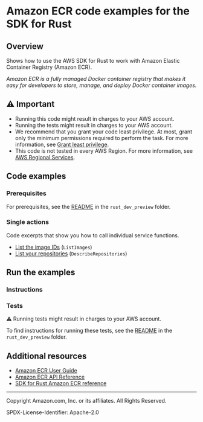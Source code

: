 <!--Generated by WRITEME on 2023-06-06 21:26:11.656471 (UTC)-->
# Amazon ECR code examples for the SDK for Rust

## Overview

Shows how to use the AWS SDK for Rust to work with Amazon Elastic Container Registry (Amazon ECR).

<!--custom.overview.start-->
<!--custom.overview.end-->

*Amazon ECR is a fully managed Docker container registry that makes it easy for developers to store, manage, and deploy Docker container images.*

## ⚠ Important

* Running this code might result in charges to your AWS account.
* Running the tests might result in charges to your AWS account.
* We recommend that you grant your code least privilege. At most, grant only the minimum permissions required to perform the task. For more information, see [Grant least privilege](https://docs.aws.amazon.com/IAM/latest/UserGuide/best-practices.html#grant-least-privilege).
* This code is not tested in every AWS Region. For more information, see [AWS Regional Services](https://aws.amazon.com/about-aws/global-infrastructure/regional-product-services).

<!--custom.important.start-->
<!--custom.important.end-->

## Code examples

### Prerequisites

For prerequisites, see the [README](../README.md#Prerequisites) in the `rust_dev_preview` folder.


<!--custom.prerequisites.start-->
<!--custom.prerequisites.end-->

### Single actions

Code excerpts that show you how to call individual service functions.

* [List the image IDs](src/bin/list-images.rs#L28) (`ListImages`)
* [List your repositories](src/bin/describe-repos.rs#L24) (`DescribeRepositories`)

## Run the examples

### Instructions


<!--custom.instructions.start-->
<!--custom.instructions.end-->



### Tests

⚠ Running tests might result in charges to your AWS account.


To find instructions for running these tests, see the [README](../README.md#Tests)
in the `rust_dev_preview` folder.



<!--custom.tests.start-->
<!--custom.tests.end-->

## Additional resources

* [Amazon ECR User Guide](https://docs.aws.amazon.com/AmazonECR/latest/userguide/what-is-ecr.html)
* [Amazon ECR API Reference](https://docs.aws.amazon.com/AmazonECR/latest/APIReference/Welcome.html)
* [SDK for Rust Amazon ECR reference](https://docs.rs/aws-sdk-ecr/latest/aws_sdk_ecr/)

<!--custom.resources.start-->
<!--custom.resources.end-->

---

Copyright Amazon.com, Inc. or its affiliates. All Rights Reserved.

SPDX-License-Identifier: Apache-2.0